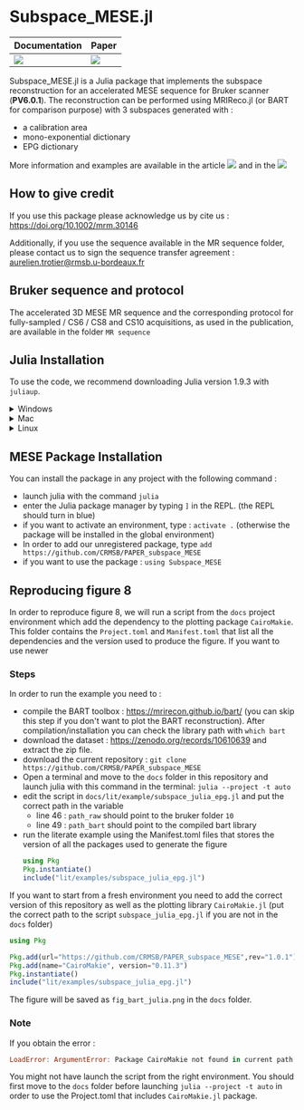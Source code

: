 # Subspace_MESE.jl


| **Documentation**         | **Paper**                   |
|:------------------------- |:--------------------------- |
| [![][docs-img]][docs-url] | [![][paper-img]][paper-url] |



Subspace_MESE.jl is a Julia package that implements the subspace reconstruction for an accelerated MESE sequence for Bruker scanner (**PV6.0.1**). 
The reconstruction can be performed using MRIReco.jl (or BART for comparison purpose) with 3 subspaces generated with :
- a calibration area
- mono-exponential dictionary
- EPG dictionary

More information and examples are available in the article ![][paper-img] and in the  [![][docs-img]][docs-url]

## How to give credit

If you use this package please acknowledge us by cite us : https://doi.org/10.1002/mrm.30146

Additionally, if you use the sequence available in the MR sequence folder, please contact us to sign the sequence transfer agreement : aurelien.trotier@rmsb.u-bordeaux.fr

## Bruker sequence and protocol

The accelerated 3D MESE MR sequence and the corresponding protocol for fully-sampled / CS6 / CS8 and CS10 acquisitions, as used in the publication, are available in the folder `MR sequence`

## Julia Installation

To use the code, we recommend downloading Julia version 1.9.3 with `juliaup`.

<details>
<summary>Windows</summary>

#### 1. Install juliaup
```
winget install julia -s msstore
```
#### 2. Add Julia 1.9.3
```
juliaup add 1.9.3
```
#### 3. Make 1.9.3 default
```
juliaup default 1.9.3
```

<!---#### Alternative
Alternatively you can download [this installer](https://julialang-s3.julialang.org/bin/winnt/x64/1.7/julia-1.9.3-win64.exe).--->

</details>


<details>
<summary>Mac</summary>

#### 1. Install juliaup
```
curl -fsSL https://install.julialang.org | sh
```
You may need to run `source ~/.bashrc` or `source ~/.bash_profile` or `source ~/.zshrc` if `juliaup` is not found after installation.

Alternatively, if `brew` is available on the system you can install juliaup with
```
brew install juliaup
```
#### 2. Add Julia 1.9.3
```
juliaup add 1.9.3
```
#### 3. Make 1.9.3 default
```
juliaup default 1.9.3
```

<!---#### Alternative
Alternatively you can download [this installer](https://julialang-s3.julialang.org/bin/mac/x64/1.7/julia-1.9.3-mac64.dmg)--->

</details>

<details>
<summary>Linux</summary>

#### 1. Install juliaup

```
curl -fsSL https://install.julialang.org | sh
```
You may need to run `source ~/.bashrc` or `source ~/.bash_profile` or `source ~/.zshrc` if `juliaup` is not found after installation.

Alternatively, use the AUR if you are on Arch Linux or `zypper` if you are on openSUSE Tumbleweed.
#### 2. Add Julia 1.9.3
```
juliaup add 1.9.3
```
#### 3. Make 1.9.3 default
```
juliaup default 1.9.3
```
</details>

## MESE Package Installation

You can install the package in any project with the following command :

- launch julia with the command `julia`
- enter the Julia package manager by typing `]` in the REPL. (the REPL should turn in blue)
- if you want to activate an environment, type : `activate .` (otherwise the package will be installed in the global environment)
- In order to add our unregistered package, type `add https://github.com/CRMSB/PAPER_subspace_MESE`
- if you want to use the package : `using Subspace_MESE`

## Reproducing figure 8
In order to reproduce figure 8, we will run a script from the `docs` project environment which add the dependency to the plotting package `CairoMakie`.
This folder contains the `Project.toml` and `Manifest.toml` that list all the dependencies and the version used to produce the figure. If you want to use newer 

### Steps
In order to run the example you need to :
- compile the BART toolbox : https://mrirecon.github.io/bart/ (you can skip this step if you don't want to plot the BART reconstruction). After compilation/installation you can check the library path with `which bart`
- download the dataset : https://zenodo.org/records/10610639 and extract the zip file.
- download the current repository : `git clone https://github.com/CRMSB/PAPER_subspace_MESE`
- Open a terminal and move to the `docs` folder in this repository and launch julia with this command in the terminal: `julia --project -t auto`
- edit the script in `docs/lit/example/subspace_julia_epg.jl` and put the correct path in the variable 
  - line 46 : `path_raw` should point to the bruker folder `10`
  - line 49 : `path_bart` should point to the compiled bart library 
- run the literate example using the Manifest.toml files that stores the version of all the packages used to generate the figure 
  ```julia
  using Pkg
  Pkg.instantiate()
  include("lit/examples/subspace_julia_epg.jl")
  ```

If you want to start from a fresh environment you need to add the correct version of this repository as well as the plotting library `CairoMakie.jl` (put the correct path to the script `subspace_julia_epg.jl` if you are not in the `docs` folder)

  ```julia
  using Pkg

  Pkg.add(url="https://github.com/CRMSB/PAPER_subspace_MESE",rev="1.0.1")
  Pkg.add(name="CairoMakie", version="0.11.3")
  Pkg.instantiate()
  include("lit/examples/subspace_julia_epg.jl")
  ```

The figure will be saved as `fig_bart_julia.png` in the `docs` folder.

### Note
If you obtain the error : 
```julia
LoadError: ArgumentError: Package CairoMakie not found in current path
```
You might not have launch the script from the right environment. You should first move to the `docs` folder before launching `julia --project -t auto` in order to use the Project.toml that includes `CairoMakie.jl` package.


[docs-img]: https://img.shields.io/badge/docs-latest%20release-blue.svg
[docs-url]: https://crmsb.github.io/PAPER_subspace_MESE/dev/

[paper-img]: https://img.shields.io/badge/doi-10.1002/mrm.30146-blue.svg
[paper-url]: https://doi.org/10.1002/mrm.30146
